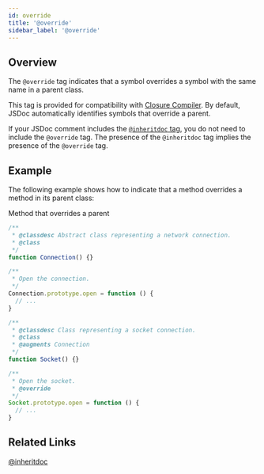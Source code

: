 ```yaml
---
id: override
title: '@override'
sidebar_label: '@override'
---
```


## Overview

The `@override` tag indicates that a symbol overrides a symbol with the same name in a parent class.

This tag is provided for compatibility with [Closure Compiler](https://developers.google.com/closure/compiler/). By default, JSDoc automatically identifies symbols that override a parent.

If your JSDoc comment includes the [`@inheritdoc` tag](./inheritdoc.md), you do not need to include the `@override` tag. The presence of the `@inheritdoc` tag implies the presence of the `@override` tag.

## Example

The following example shows how to indicate that a method overrides a method in its parent class:

Method that overrides a parent

```js
/**
 * @classdesc Abstract class representing a network connection.
 * @class
 */
function Connection() {}

/**
 * Open the connection.
 */
Connection.prototype.open = function () {
  // ...
}

/**
 * @classdesc Class representing a socket connection.
 * @class
 * @augments Connection
 */
function Socket() {}

/**
 * Open the socket.
 * @override
 */
Socket.prototype.open = function () {
  // ...
}
```

## Related Links

[@inheritdoc](./inheritdoc.md)
